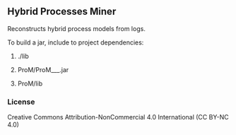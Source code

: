 ## Hybrid Processes Miner

Reconstructs hybrid process models from logs.

To build a jar, include to project dependencies:
 
 1) ./lib
 
 2) ProM/ProM___.jar
 
 3) ProM/lib


### License
Creative Commons Attribution-NonCommercial 4.0 International (CC BY-NC 4.0)
